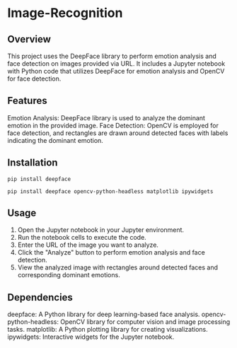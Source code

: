 # Image-Recognition
## Overview
This project uses the DeepFace library to perform emotion analysis and face detection on images provided via URL. It includes a Jupyter notebook with Python code that utilizes DeepFace for emotion analysis and OpenCV for face detection.
## Features
Emotion Analysis: DeepFace library is used to analyze the dominant emotion in the provided image.
Face Detection: OpenCV is employed for face detection, and rectangles are drawn around detected faces with labels indicating the dominant emotion.
## Installation

```shell
pip install deepface
```
```shell
pip install deepface opencv-python-headless matplotlib ipywidgets
```
## Usage
1. Open the Jupyter notebook in your Jupyter environment.
2. Run the notebook cells to execute the code.
3. Enter the URL of the image you want to analyze.
4. Click the "Analyze" button to perform emotion analysis and face detection.
5. View the analyzed image with rectangles around detected faces and corresponding dominant emotions.
## Dependencies
deepface: A Python library for deep learning-based face analysis.
opencv-python-headless: OpenCV library for computer vision and image processing tasks.
matplotlib: A Python plotting library for creating visualizations.
ipywidgets: Interactive widgets for the Jupyter notebook.
